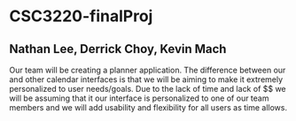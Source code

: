 # CSC3220-finalProj

## Nathan Lee, Derrick Choy, Kevin Mach

Our team will be creating a planner application. The difference between our and other calendar interfaces is that we will be aiming to make it extremely personalized to user needs/goals. Due to the lack of time and lack of $$ we will be assuming that it our interface is personalized to one of our team members and we will add usability and flexibility for all users as time allows.
